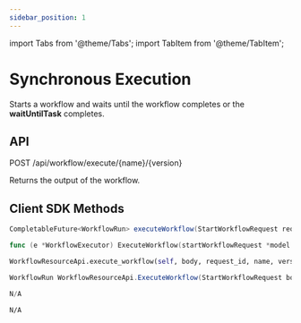 ```yaml
---
sidebar_position: 1
---
```


import Tabs from '@theme/Tabs';
import TabItem from '@theme/TabItem';


# Synchronous Execution

Starts a workflow and waits until the workflow completes or the **waitUntilTask** completes.



## API
POST /api/workflow/execute/{name}/{version}

Returns the output of the workflow.

## Client SDK Methods

<Tabs>
<TabItem value="Java" label="Java">

```java
CompletableFuture<WorkflowRun> executeWorkflow(StartWorkflowRequest request, String waitUntilTask)
```

</TabItem>
<TabItem value="Golang" label="Golang">

```go
func (e *WorkflowExecutor) ExecuteWorkflow(startWorkflowRequest *model.StartWorkflowRequest, waitUntilTask string) (run *model.WorkflowRun, err error)
```

</TabItem>
<TabItem value="Python" label="Python">

```python
WorkflowResourceApi.execute_workflow(self, body, request_id, name, version, **kwargs)
```

</TabItem>
<TabItem value="CSharp" label="CSharp">

```csharp
WorkflowRun WorkflowResourceApi.ExecuteWorkflow(StartWorkflowRequest body, string requestId, string name, int? version, string waitUntilTaskRef = null)
```

</TabItem>
<TabItem value="Javascript" label="Javascript">

```javascript
N/A
```

</TabItem>
<TabItem value="Clojure" label="Clojure">

```clojure
N/A
```

</TabItem>
</Tabs>
